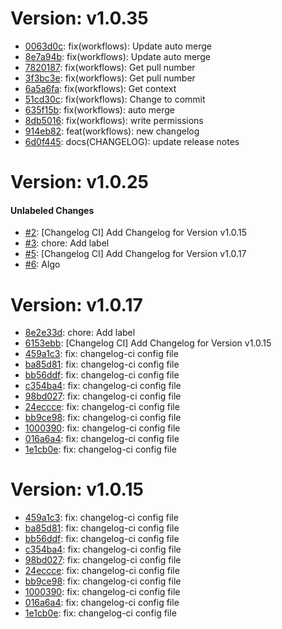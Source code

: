 # Version: v1.0.35

* [0063d0c](https://github.com/ReggiardoJuan/gradleSelenium/commit/0063d0c1409eb38f3f13a0ec5785ac313239f429): fix(workflows): Update auto merge
* [8e7a94b](https://github.com/ReggiardoJuan/gradleSelenium/commit/8e7a94b185c5f0a43e5bb749af07697901eb71ef): fix(workflows): Update auto merge
* [7820187](https://github.com/ReggiardoJuan/gradleSelenium/commit/7820187412a8def4df56b788e3b602b78c0aece3): fix(workflows): Get pull number
* [3f3bc3e](https://github.com/ReggiardoJuan/gradleSelenium/commit/3f3bc3edb8790b0a4e0821bbfb71924a1f9d0b72): fix(workflows): Get pull number
* [6a5a6fa](https://github.com/ReggiardoJuan/gradleSelenium/commit/6a5a6fa3af84d2cb54f4f37b732300c079f9251a): fix(workflows): Get context
* [51cd30c](https://github.com/ReggiardoJuan/gradleSelenium/commit/51cd30c34355d92025f87a9eca5689d2bf08108e): fix(workflows): Change to commit
* [635f15b](https://github.com/ReggiardoJuan/gradleSelenium/commit/635f15b6efe2d1e8eccbf8b993b7ccd268d3a6cb): fix(workflows): auto merge
* [8db5016](https://github.com/ReggiardoJuan/gradleSelenium/commit/8db50167acaf290f4f9c4b4d7ff51fd9ec04658d): fix(workflows): write permissions
* [914eb82](https://github.com/ReggiardoJuan/gradleSelenium/commit/914eb8217d4e07e3ff46b8098f0545df4bd67455): feat(workflows): new changelog
* [6d0f445](https://github.com/ReggiardoJuan/gradleSelenium/commit/6d0f4454afa092d95cc945b1fe1d13cffbc258f7): docs(CHANGELOG): update release notes


# Version: v1.0.25


#### Unlabeled Changes

* [#2](https://github.com/ReggiardoJuan/gradleSelenium/pull/2): [Changelog CI] Add Changelog for Version v1.0.15
* [#3](https://github.com/ReggiardoJuan/gradleSelenium/pull/3): chore: Add label
* [#5](https://github.com/ReggiardoJuan/gradleSelenium/pull/5): [Changelog CI] Add Changelog for Version v1.0.17
* [#6](https://github.com/ReggiardoJuan/gradleSelenium/pull/6): Algo


# Version: v1.0.17

* [8e2e33d](https://github.com/ReggiardoJuan/gradleSelenium/commit/8e2e33d6e8562b8c80071c1c4db29742d65d791a): chore: Add label
* [6153ebb](https://github.com/ReggiardoJuan/gradleSelenium/commit/6153ebb2e6f083b14e90201a66e0ae94a71e37cd): [Changelog CI] Add Changelog for Version v1.0.15
* [459a1c3](https://github.com/ReggiardoJuan/gradleSelenium/commit/459a1c3eb077b9fd97b150bbe68b9151cfbadbad): fix: changelog-ci config file
* [ba85d81](https://github.com/ReggiardoJuan/gradleSelenium/commit/ba85d8169199b435e1e03d7dfa183a5c1ad84402): fix: changelog-ci config file
* [bb56ddf](https://github.com/ReggiardoJuan/gradleSelenium/commit/bb56ddf7ce5ffa25b3bac84b34b8b1ae57133489): fix: changelog-ci config file
* [c354ba4](https://github.com/ReggiardoJuan/gradleSelenium/commit/c354ba4f6e838d1bbef5a11b42b990c38ff8ad4b): fix: changelog-ci config file
* [98bd027](https://github.com/ReggiardoJuan/gradleSelenium/commit/98bd02721e4ab053e3f9660a7a77ab6ecd01d2fa): fix: changelog-ci config file
* [24eccce](https://github.com/ReggiardoJuan/gradleSelenium/commit/24eccceb81ace7b455dbfefb5fe800d79f934434): fix: changelog-ci config file
* [bb9ce98](https://github.com/ReggiardoJuan/gradleSelenium/commit/bb9ce989a43db97cf524e3f5514b9245b21d0784): fix: changelog-ci config file
* [1000390](https://github.com/ReggiardoJuan/gradleSelenium/commit/1000390e7f3306bebd9d096b522f7e54cb846d31): fix: changelog-ci config file
* [016a6a4](https://github.com/ReggiardoJuan/gradleSelenium/commit/016a6a4d2c2a8dc4bc5e5a8edda289b81fb806bc): fix: changelog-ci config file
* [1e1cb0e](https://github.com/ReggiardoJuan/gradleSelenium/commit/1e1cb0e6729d9d561754922782c20580f54faeba): fix: changelog-ci config file


# Version: v1.0.15

* [459a1c3](https://github.com/ReggiardoJuan/gradleSelenium/commit/459a1c3eb077b9fd97b150bbe68b9151cfbadbad): fix: changelog-ci config file
* [ba85d81](https://github.com/ReggiardoJuan/gradleSelenium/commit/ba85d8169199b435e1e03d7dfa183a5c1ad84402): fix: changelog-ci config file
* [bb56ddf](https://github.com/ReggiardoJuan/gradleSelenium/commit/bb56ddf7ce5ffa25b3bac84b34b8b1ae57133489): fix: changelog-ci config file
* [c354ba4](https://github.com/ReggiardoJuan/gradleSelenium/commit/c354ba4f6e838d1bbef5a11b42b990c38ff8ad4b): fix: changelog-ci config file
* [98bd027](https://github.com/ReggiardoJuan/gradleSelenium/commit/98bd02721e4ab053e3f9660a7a77ab6ecd01d2fa): fix: changelog-ci config file
* [24eccce](https://github.com/ReggiardoJuan/gradleSelenium/commit/24eccceb81ace7b455dbfefb5fe800d79f934434): fix: changelog-ci config file
* [bb9ce98](https://github.com/ReggiardoJuan/gradleSelenium/commit/bb9ce989a43db97cf524e3f5514b9245b21d0784): fix: changelog-ci config file
* [1000390](https://github.com/ReggiardoJuan/gradleSelenium/commit/1000390e7f3306bebd9d096b522f7e54cb846d31): fix: changelog-ci config file
* [016a6a4](https://github.com/ReggiardoJuan/gradleSelenium/commit/016a6a4d2c2a8dc4bc5e5a8edda289b81fb806bc): fix: changelog-ci config file
* [1e1cb0e](https://github.com/ReggiardoJuan/gradleSelenium/commit/1e1cb0e6729d9d561754922782c20580f54faeba): fix: changelog-ci config file
